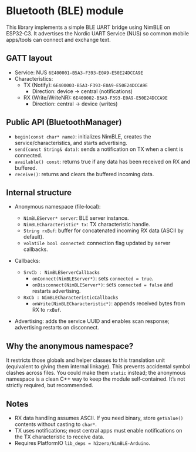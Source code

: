 # Bluetooth (BLE) module

This library implements a simple BLE UART bridge using NimBLE on ESP32‑C3. It advertises the Nordic UART Service (NUS) so common mobile apps/tools can connect and exchange text.

## GATT layout
- Service: NUS `6E400001-B5A3-F393-E0A9-E50E24DCCA9E`
- Characteristics:
  - TX (Notify): `6E400003-B5A3-F393-E0A9-E50E24DCCA9E`
    - Direction: device → central (notifications)
  - RX (Write/WriteNR): `6E400002-B5A3-F393-E0A9-E50E24DCCA9E`
    - Direction: central → device (writes)

## Public API (BluetoothManager)
- `begin(const char* name)`: initializes NimBLE, creates the service/characteristics, and starts advertising.
- `send(const String& data)`: sends a notification on TX when a client is connected.
- `available() const`: returns true if any data has been received on RX and buffered.
- `receive()`: returns and clears the buffered incoming data.

## Internal structure
- Anonymous namespace (file‑local):
  - `NimBLEServer* server`: BLE server instance.
  - `NimBLECharacteristic* tx`: TX characteristic handle.
  - `String rxBuf`: buffer for concatenated incoming RX data (ASCII by default).
  - `volatile bool connected`: connection flag updated by server callbacks.

- Callbacks:
  - `SrvCb : NimBLEServerCallbacks`
    - `onConnect(NimBLEServer*)`: sets `connected = true`.
    - `onDisconnect(NimBLEServer*)`: sets `connected = false` and restarts advertising.
  - `RxCb : NimBLECharacteristicCallbacks`
    - `onWrite(NimBLECharacteristic*)`: appends received bytes from RX to `rxBuf`.

- Advertising: adds the service UUID and enables scan response; advertising restarts on disconnect.

## Why the anonymous namespace?
It restricts those globals and helper classes to this translation unit (equivalent to giving them internal linkage). This prevents accidental symbol clashes across files. You could make them `static` instead; the anonymous namespace is a clean C++ way to keep the module self‑contained. It’s not strictly required, but recommended.

## Notes
- RX data handling assumes ASCII. If you need binary, store `getValue()` contents without casting to `char*`.
- TX uses notifications; most central apps must enable notifications on the TX characteristic to receive data.
- Requires PlatformIO `lib_deps = h2zero/NimBLE-Arduino`.
